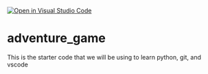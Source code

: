 [![Open in Visual Studio Code](https://classroom.github.com/assets/open-in-vscode-2e0aaae1b6195c2367325f4f02e2d04e9abb55f0b24a779b69b11b9e10269abc.svg)](https://classroom.github.com/online_ide?assignment_repo_id=17659088&assignment_repo_type=AssignmentRepo)
# adventure_game
This is the starter code that we will be using to learn python, git, and vscode
